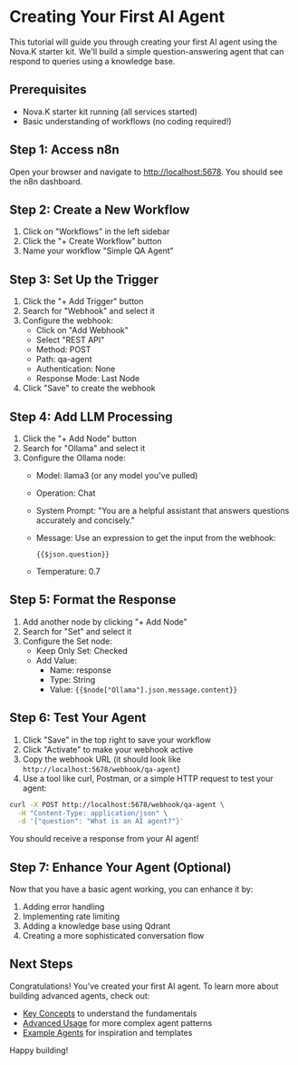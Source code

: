 # Creating Your First AI Agent

This tutorial will guide you through creating your first AI agent using the Nova.K starter kit. We'll build a simple question-answering agent that can respond to queries using a knowledge base.

## Prerequisites

- Nova.K starter kit running (all services started)
- Basic understanding of workflows (no coding required!)

## Step 1: Access n8n

Open your browser and navigate to [http://localhost:5678](http://localhost:5678). You should see the n8n dashboard.

## Step 2: Create a New Workflow

1. Click on "Workflows" in the left sidebar
2. Click the "+ Create Workflow" button
3. Name your workflow "Simple QA Agent"

## Step 3: Set Up the Trigger

1. Click the "+ Add Trigger" button
2. Search for "Webhook" and select it
3. Configure the webhook:
   - Click on "Add Webhook"
   - Select "REST API"
   - Method: POST
   - Path: qa-agent
   - Authentication: None
   - Response Mode: Last Node
4. Click "Save" to create the webhook

## Step 4: Add LLM Processing

1. Click the "+ Add Node" button
2. Search for "Ollama" and select it
3. Configure the Ollama node:
   - Model: llama3 (or any model you've pulled)
   - Operation: Chat
   - System Prompt: "You are a helpful assistant that answers questions accurately and concisely."
   - Message: Use an expression to get the input from the webhook:

     ```plain
     {{$json.question}}
     ```

   - Temperature: 0.7

## Step 5: Format the Response

1. Add another node by clicking "+ Add Node"
2. Search for "Set" and select it
3. Configure the Set node:
   - Keep Only Set: Checked
   - Add Value:
     - Name: response
     - Type: String
     - Value: `{{$node["Ollama"].json.message.content}}`

## Step 6: Test Your Agent

1. Click "Save" in the top right to save your workflow
2. Click "Activate" to make your webhook active
3. Copy the webhook URL (it should look like `http://localhost:5678/webhook/qa-agent`)
4. Use a tool like curl, Postman, or a simple HTTP request to test your agent:

```bash
curl -X POST http://localhost:5678/webhook/qa-agent \
  -H "Content-Type: application/json" \
  -d '{"question": "What is an AI agent?"}'
```

You should receive a response from your AI agent!

## Step 7: Enhance Your Agent (Optional)

Now that you have a basic agent working, you can enhance it by:

1. Adding error handling
2. Implementing rate limiting
3. Adding a knowledge base using Qdrant
4. Creating a more sophisticated conversation flow

## Next Steps

Congratulations! You've created your first AI agent. To learn more about building advanced agents, check out:

- [Key Concepts](concepts.md) to understand the fundamentals
- [Advanced Usage](advanced-usage.md) for more complex agent patterns
- [Example Agents](../examples/) for inspiration and templates

Happy building!
